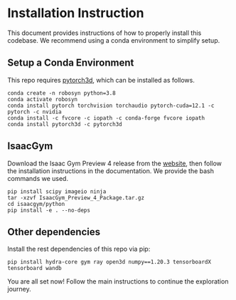 # Installation Instruction
This document provides instructions of how to properly install this codebase. We recommend using a conda environment to simplify setup.
## Setup a Conda Environment

This repo requires [pytorch3d](https://github.com/facebookresearch/pytorch3d), which can be installed as follows.
```
conda create -n robosyn python=3.8
conda activate robosyn
conda install pytorch torchvision torchaudio pytorch-cuda=12.1 -c pytorch -c nvidia
conda install -c fvcore -c iopath -c conda-forge fvcore iopath
conda install pytorch3d -c pytorch3d
```

## IsaacGym
Download the Isaac Gym Preview 4 release from the [website](https://developer.nvidia.com/isaac-gym), then follow the installation instructions in the documentation. We provide the bash commands we used.
```
pip install scipy imageio ninja
tar -xzvf IsaacGym_Preview_4_Package.tar.gz
cd isaacgym/python
pip install -e . --no-deps
```

## Other dependencies
Install the rest dependencies of this repo via pip:
```
pip install hydra-core gym ray open3d numpy==1.20.3 tensorboardX tensorboard wandb
```

You are all set now! Follow the main instructions to continue the exploration journey.
